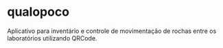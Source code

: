 # qualopoco
Aplicativo para inventário e controle de movimentação de rochas entre os laboratórios utilizando QRCode.
